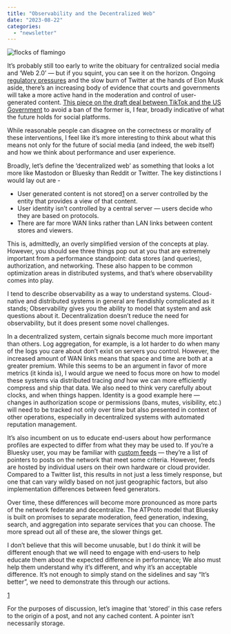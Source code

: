 ```yaml
---
title: "Observability and the Decentralized Web"
date: "2023-08-22"
categories: 
  - "newsletter"
---
```


![flocks of flamingo](https://images.unsplash.com/photo-1494426793932-d42e434f469e?crop=entropy&cs=tinysrgb&fit=max&fm=jpg&ixid=M3wzMDAzMzh8MHwxfHNlYXJjaHwyOXx8cGluayUyMGZsYW1pbmdvc3xlbnwwfHx8fDE2OTI3MTM0MjZ8MA&ixlib=rb-4.0.3&q=80&w=1080 "flocks of flamingo")

It’s probably still too early to write the obituary for centralized social media and ‘Web 2.0’ — but if you squint, you can see it on the horizon. Ongoing [regulatory pressures](https://www.reuters.com/legal/legalindustry/us-data-privacy-laws-enter-new-era-2023-2023-01-12/) and the slow burn of Twitter at the hands of Elon Musk aside, there’s an increasing body of evidence that courts and governments will take a more active hand in the moderation and control of user-generated content. [This piece on the draft deal between TikTok and the US Government](https://www.forbes.com/sites/emilybaker-white/2023/08/21/draft-tiktok-cfius-agreement/?sh=2f0aa42a112a) to avoid a ban of the former is, I fear, broadly indicative of what the future holds for social platforms.

<!--more-->

While reasonable people can disagree on the correctness or morality of these interventions, I feel like it’s more interesting to think about what this means not only for the future of social media (and indeed, the web itself) and how we think about performance and user experience.

Broadly, let’s define the ‘decentralized web’ as something that looks a lot more like Mastodon or Bluesky than Reddit or Twitter. The key distinctions I would lay out are -

- User generated content is not stored[1](#footnote-1) on a server controlled by the entity that provides a view of that content.
- User identity isn’t controlled by a central server — users decide who they are based on protocols.
- There are far more WAN links rather than LAN links between content stores and viewers.

This is, admittedly, an overly simplified version of the concepts at play. However, you should see three things pop out at you that are extremely important from a performance standpoint: data stores (and queries), authorization, and networking. These also happen to be common optimization areas in distributed systems, and that’s where observability comes into play.

I tend to describe observability as a way to understand systems. Cloud-native and distributed systems in general are fiendishly complicated as it stands; Observability gives you the ability to model that system and ask questions about it. Decentralization doesn’t reduce the need for observability, but it does present some novel challenges.

In a decentralized system, certain signals become much more important than others. Log aggregation, for example, is a lot harder to do when many of the logs you care about don’t exist on servers you control. However, the increased amount of WAN links means that space and time are both at a greater premium. While this seems to be an argument in favor of more metrics (it kinda is), I would argue we need to focus more on how to model these systems via distributed tracing _and_ how we can more efficiently compress and ship that data. We also need to think very carefully about clocks, and when things happen. Identity is a good example here — changes in authorization scope or permissions (bans, mutes, visibility, etc.) will need to be tracked not only over time but also presented in context of other operations, especially in decentralized systems with automated reputation management.

It’s also incumbent on us to educate end-users about how performance profiles are expected to differ from what they may be used to. If you’re a Bluesky user, you may be familiar with [custom feeds](https://blueskyweb.xyz/blog/7-27-2023-custom-feeds) — they’re a list of pointers to posts on the network that meet some criteria. However, feeds are hosted by individual users on their own hardware or cloud provider. Compared to a Twitter list, this results in not just a less timely response, but one that can vary wildly based on not just geographic factors, but also implementation differences between feed generators.

Over time, these differences will become more pronounced as more parts of the network federate and decentralize. The ATProto model that Bluesky is built on promises to separate moderation, feed generation, indexing, search, and aggregation into separate services that you can choose. The more spread out all of these are, the slower things get.

I don’t believe that this will become unusable, but I do think it will be different enough that we will need to engage with end-users to help educate them about the expected difference in performance; We also must help them understand why it’s different, and why it’s an acceptable difference. It’s not enough to simply stand on the sidelines and say “It’s better”, we need to demonstrate this through our actions.

[1](#footnote-anchor-1)

For the purposes of discussion, let’s imagine that ‘stored’ in this case refers to the origin of a post, and not any cached content. A pointer isn’t necessarily storage.
